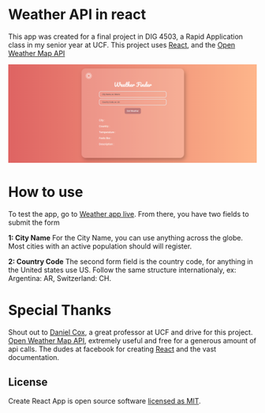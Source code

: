 # Weather API in react

This app was created for a final project in DIG 4503, a Rapid Application class in my senior year at UCF. This project uses [React](https://reactjs.org/), and the [Open Weather Map API](https://openweathermap.org/api)

![alt text](./docs/readme.PNG) 

# How to use

To test the app, go to [Weather app live](https://stephenamaya.github.io/weather/). 
From there, you have two fields to submit the form

**1: City Name** 
For the City Name, you can use anything across the globe. Most cities with an active population should will register. 

**2: Country Code** 
The second form field is the country code, for anything in the United states use US. Follow the same structure internationaly, ex: Argentina: AR, Switzerland: CH.

# Special Thanks

Shout out to [Daniel Cox](https://github.com/videlais), a great professor at UCF and drive for this project. 
[Open Weather Map API](https://openweathermap.org/api), extremely useful and free for a generous amount of api calls.
 The dudes at facebook for creating [React](https://reactjs.org/) and the vast documentation.


## License

Create React App is open source software [licensed as MIT](https://github.com/facebook/create-react-app/blob/master/LICENSE).
